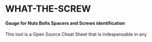 # WHAT-THE-SCREW
#### Gauge for Nuts Bolts Spacers and Screws identification

This tool is a Open Source Cheat Sheet that is indespensable in any 
